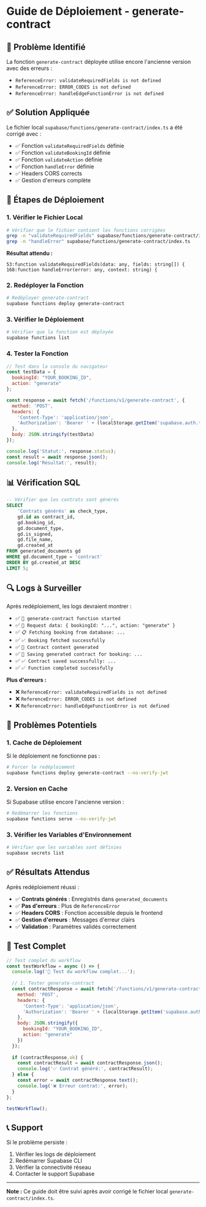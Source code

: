 # Guide de Déploiement - generate-contract

## 🚨 **Problème Identifié**

La fonction `generate-contract` déployée utilise encore l'ancienne version avec des erreurs :
- `ReferenceError: validateRequiredFields is not defined`
- `ReferenceError: ERROR_CODES is not defined` 
- `ReferenceError: handleEdgeFunctionError is not defined`

## ✅ **Solution Appliquée**

Le fichier local `supabase/functions/generate-contract/index.ts` a été corrigé avec :
- ✅ Fonction `validateRequiredFields` définie
- ✅ Fonction `validateBookingId` définie
- ✅ Fonction `validateAction` définie
- ✅ Fonction `handleError` définie
- ✅ Headers CORS corrects
- ✅ Gestion d'erreurs complète

## 🚀 **Étapes de Déploiement**

### **1. Vérifier le Fichier Local**

```bash
# Vérifier que le fichier contient les fonctions corrigées
grep -n "validateRequiredFields" supabase/functions/generate-contract/index.ts
grep -n "handleError" supabase/functions/generate-contract/index.ts
```

**Résultat attendu :**
```
53:function validateRequiredFields(data: any, fields: string[]) {
168:function handleError(error: any, context: string) {
```

### **2. Redéployer la Fonction**

```bash
# Redéployer generate-contract
supabase functions deploy generate-contract
```

### **3. Vérifier le Déploiement**

```bash
# Vérifier que la fonction est déployée
supabase functions list
```

### **4. Tester la Fonction**

```javascript
// Test dans la console du navigateur
const testData = {
  bookingId: "YOUR_BOOKING_ID",
  action: "generate"
};

const response = await fetch('/functions/v1/generate-contract', {
  method: 'POST',
  headers: { 
    'Content-Type': 'application/json',
    'Authorization': 'Bearer ' + (localStorage.getItem('supabase.auth.token') || 'your-token-here')
  },
  body: JSON.stringify(testData)
});

console.log('Statut:', response.status);
const result = await response.json();
console.log('Résultat:', result);
```

## 📊 **Vérification SQL**

```sql
-- Vérifier que les contrats sont générés
SELECT 
    'Contrats générés' as check_type,
    gd.id as contract_id,
    gd.booking_id,
    gd.document_type,
    gd.is_signed,
    gd.file_name,
    gd.created_at
FROM generated_documents gd
WHERE gd.document_type = 'contract'
ORDER BY gd.created_at DESC
LIMIT 5;
```

## 🔍 **Logs à Surveiller**

Après redéploiement, les logs devraient montrer :
- ✅ `🚀 generate-contract function started`
- ✅ `📝 Request data: { bookingId: "...", action: "generate" }`
- ✅ `📋 Fetching booking from database: ...`
- ✅ `✅ Booking fetched successfully`
- ✅ `📄 Contract content generated`
- ✅ `💾 Saving generated contract for booking: ...`
- ✅ `✅ Contract saved successfully: ...`
- ✅ `✅ Function completed successfully`

**Plus d'erreurs :**
- ❌ `ReferenceError: validateRequiredFields is not defined`
- ❌ `ReferenceError: ERROR_CODES is not defined`
- ❌ `ReferenceError: handleEdgeFunctionError is not defined`

## 🚨 **Problèmes Potentiels**

### **1. Cache de Déploiement**
Si le déploiement ne fonctionne pas :
```bash
# Forcer le redéploiement
supabase functions deploy generate-contract --no-verify-jwt
```

### **2. Version en Cache**
Si Supabase utilise encore l'ancienne version :
```bash
# Redémarrer les fonctions
supabase functions serve --no-verify-jwt
```

### **3. Vérifier les Variables d'Environnement**
```bash
# Vérifier que les variables sont définies
supabase secrets list
```

## ✅ **Résultats Attendus**

Après redéploiement réussi :
- ✅ **Contrats générés** : Enregistrés dans `generated_documents`
- ✅ **Pas d'erreurs** : Plus de `ReferenceError`
- ✅ **Headers CORS** : Fonction accessible depuis le frontend
- ✅ **Gestion d'erreurs** : Messages d'erreur clairs
- ✅ **Validation** : Paramètres validés correctement

## 🧪 **Test Complet**

```javascript
// Test complet du workflow
const testWorkflow = async () => {
  console.log('🧪 Test du workflow complet...');
  
  // 1. Tester generate-contract
  const contractResponse = await fetch('/functions/v1/generate-contract', {
    method: 'POST',
    headers: { 
      'Content-Type': 'application/json',
      'Authorization': 'Bearer ' + (localStorage.getItem('supabase.auth.token') || 'your-token-here')
    },
    body: JSON.stringify({
      bookingId: "YOUR_BOOKING_ID",
      action: "generate"
    })
  });
  
  if (contractResponse.ok) {
    const contractResult = await contractResponse.json();
    console.log('✅ Contrat généré:', contractResult);
  } else {
    const error = await contractResponse.text();
    console.log('❌ Erreur contrat:', error);
  }
};

testWorkflow();
```

## 📞 **Support**

Si le problème persiste :
1. Vérifier les logs de déploiement
2. Redémarrer Supabase CLI
3. Vérifier la connectivité réseau
4. Contacter le support Supabase

---

**Note :** Ce guide doit être suivi après avoir corrigé le fichier local `generate-contract/index.ts`.

